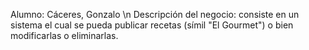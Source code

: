 Alumno: Cáceres, Gonzalo	\n
Descripción del negocio: consiste en un sistema el cual se pueda publicar recetas (símil "El Gourmet") o bien modificarlas o eliminarlas. 
